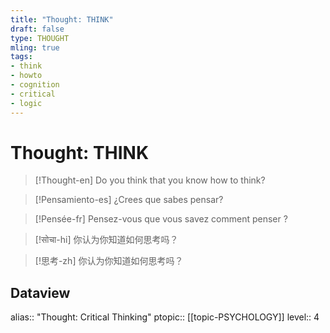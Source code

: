 ```yaml
---
title: "Thought: THINK"
draft: false
type: THOUGHT
mling: true
tags:
- think
- howto
- cognition
- critical
- logic
---
```

# Thought: THINK
> [!Thought-en]
> Do you think that you know how to think?

>[!Pensamiento-es]
>¿Crees que sabes pensar?

>[!Pensée-fr]
>Pensez-vous que vous savez comment penser ?

>[!सोचा-hi]
> 你认为你知道如何思考吗？

>[!思考-zh]
> 你认为你知道如何思考吗？



## Dataview
alias:: "Thought: Critical Thinking"
ptopic:: [[topic-PSYCHOLOGY]]
level:: 4
